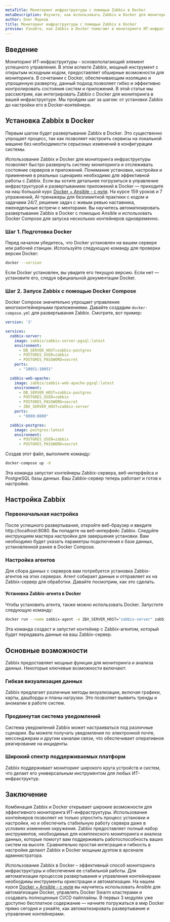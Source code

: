 ```yaml
---
metaTitle: Мониторинг инфраструктуры с помощью Zabbix в Docker
metaDescription: Изучите, как использовать Zabbix и Docker для мониторинга инфраструктуры - от установки до настройки и применения в реальных сценариях
author: Олег Марков
title: Мониторинг инфраструктуры с помощью Zabbix в Docker
preview: Узнайте, как Zabbix и Docker помогают в мониторинге ИТ-инфраструктуры, от развертывания и настройки до эффективного управления и аналитики
---
```


## Введение

Мониторинг ИТ-инфраструктуры - основополагающий элемент успешного управления. В этом аспекте Zabbix, мощный инструмент с открытым исходным кодом, предоставляет обширные возможности для мониторинга. В сочетании с Docker, обеспечивающим изоляцию и упрощенную развертку, данный подход позволяет гибко и эффективно контролировать состояния систем и приложений. В этой статье мы рассмотрим, как интегрировать Zabbix с Docker для мониторинга в вашей инфраструктуре. Мы пройдем шаг за шагом: от установки Zabbix до настройки его в Docker-контейнере.

## Установка Zabbix в Docker

Первым шагом будет развертывание Zabbix в Docker. Это существенно упрощает процесс, так как позволяет настроить сервисы на локальной машине без необходимости серьезных изменений в конфигурации системы.

Использование Zabbix и Docker для мониторинга инфраструктуры позволяет быстро развернуть систему мониторинга и отслеживать состояние серверов и приложений. Понимание установки, настройки и применения в реальных сценариях необходимо для эффективной работы с Zabbix. Если вы хотите детальнее погрузиться в управление инфраструктурой и развертыванием приложений в Docker — приходите на наш большой курс [Docker + Ansible - с нуля](https://purpleschool.ru/course/docker). На курсе 159 уроков и 7 упражнений, AI-тренажеры для безлимитной практики с кодом и задачами 24/7, решение задач с живым ревью наставника, еженедельные встречи с менторами. Вы научитесь автоматизировать развертывание Zabbix в Docker с помощью Ansible и использовать Docker Compose для запуска нескольких контейнеров одновременно.

### Шаг 1. Подготовка Docker

Перед началом убедитесь, что Docker установлен на вашем сервере или рабочей станции. Используйте следующую команду для проверки версии Docker:

```bash
docker --version
```

Если Docker установлен, вы увидите его текущую версию. Если нет — установите его, следуя официальной документации Docker.

### Шаг 2. Запуск Zabbix с помощью Docker Compose

Docker Compose значительно упрощает управление многоконтейнерными приложениями. Давайте создадим `docker-compose.yml` для развертывания Zabbix. Смотрите, вот пример:

```yaml
version: '3'

services:
  zabbix-server:
    image: zabbix/zabbix-server-pgsql:latest
    environment:
      - DB_SERVER_HOST=zabbix-postgres
      - POSTGRES_USER=zabbix
      - POSTGRES_PASSWORD=secret
    ports:
      - "10051:10051"

  zabbix-web-apache:
    image: zabbix/zabbix-web-apache-pgsql:latest
    environment:
      - DB_SERVER_HOST=zabbix-postgres
      - POSTGRES_USER=zabbix
      - POSTGRES_PASSWORD=secret
      - ZBX_SERVER_HOST=zabbix-server
    ports:
      - "8080:8080"

  zabbix-postgres:
    image: postgres:latest
    environment:
      - POSTGRES_USER=zabbix
      - POSTGRES_PASSWORD=secret
```

Создав этот файл, выполните команду:

```bash
docker-compose up -d
```

Эта команда запустит контейнеры Zabbix-сервера, веб-интерфейса и PostgreSQL базы данных. Ваш Zabbix-сервер теперь работает и готов к настройке.

## Настройка Zabbix

### Первоначальная настройка

После успешного развертывания, откройте веб-браузер и введите http://localhost:8080. Вы попадете на веб-интерфейс Zabbix. Следуйте инструкциям мастера настройки для завершения установки. Вам необходимо будет указать параметры подключения к базе данных, установленной ранее в Docker Compose.

### Настройка агентов

Для сбора данных с серверов вам потребуется установка Zabbix-агентов на этих серверах. Агент собирает данные и отправляет их на Zabbix-сервер для обработки. Давайте посмотрим, как это сделать.

#### Установка Zabbix-агента в Docker

Чтобы установить агента, также можно использовать Docker. Запустите следующую команду:

```bash
docker run --name zabbix-agent -e ZBX_SERVER_HOST="zabbix-server" zabbix/zabbix-agent:latest
```

Эта команда создаст и запустит контейнер с Zabbix-агентом, который будет передавать данные на ваш Zabbix-сервер.

## Основные возможности

Zabbix предоставляет мощные функции для мониторинга и анализа данных. Некоторые ключевые возможности включают:

### Гибкая визуализация данных

Zabbix предлагает различные методы визуализации, включая графики, карты, дашборды и планы нагрузки. Это позволяет выявить тренды и аномалии в работе систем.

### Продвинутая система уведомлений

Система уведомлений Zabbix может настраиваться под различные сценарии. Вы можете получать уведомления по электронной почте, мессенджерам и другим каналам связи, что обеспечивает оперативное реагирование на инциденты.

### Широкий спектр поддерживаемых платформ

Zabbix поддерживает мониторинг широкого круга устройств и систем, что делает его универсальным инструментом для любых ИТ-инфраструктур.

## Заключение

Комбинация Zabbix и Docker открывает широкие возможности для эффективного мониторинга ИТ-инфраструктуры. Использование контейнеров позволяет не только упростить процесс установки и настройки, но и обеспечить стабильную работу сервера даже в условиях изменения окружения. Zabbix предоставляет полный набор инструментов, необходимые для комплексного мониторинга и анализа данных, которые помогут вам поддерживать работоспособность ваших систем на высоте. Сравнительно простая интеграция и гибкость в настройке делают Zabbix и Docker мощным дуэтом в арсенале администратора.

Использование Zabbix в Docker – эффективный способ мониторинга инфраструктуры и обеспечения ее стабильной работы. Для автоматизации процессов развертывания и управления контейнерами необходимы инструменты оркестрации и автоматизации. На нашем курсе [Docker + Ansible - с нуля](https://purpleschool.ru/course/docker) вы научитесь использовать Ansible для автоматизации Docker, управлять Docker Swarm кластерами и создавать полноценные CI/CD пайплайны. В первых 3 модулях уже доступно бесплатное содержание — начните погружаться в мир Docker прямо сегодня и узнайте, как автоматизировать развертывание и управление контейнерами.
